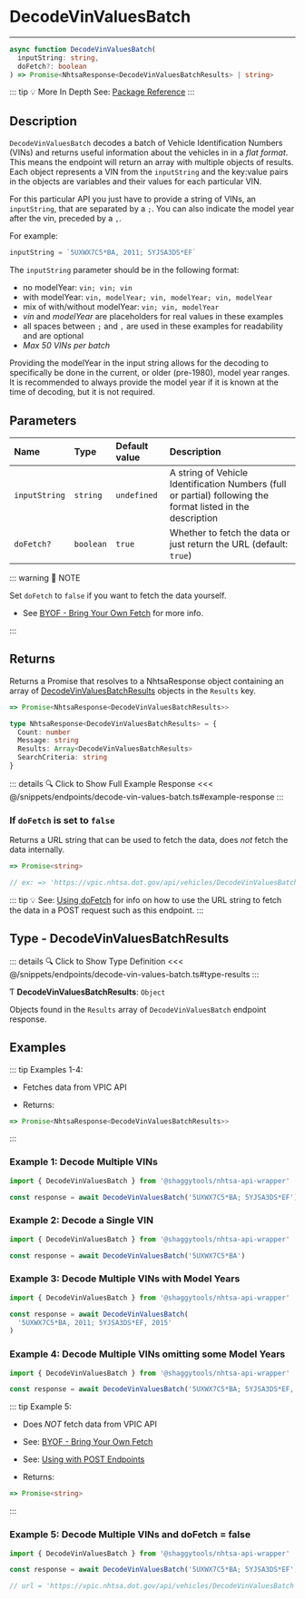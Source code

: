 # DecodeVinValuesBatch

---

```typescript
async function DecodeVinValuesBatch(
  inputString: string,
  doFetch?: boolean
) => Promise<NhtsaResponse<DecodeVinValuesBatchResults> | string>
```

::: tip :bulb: More In Depth
See: [Package Reference](../../../typedoc/api/endpoints/DecodeVinValuesBatch)
:::

## Description

`DecodeVinValuesBatch` decodes a batch of Vehicle Identification Numbers (VINs) and returns
useful information about the vehicles in in a _flat format_. This means the endpoint will return
an array with multiple objects of results. Each object represents a VIN from the `inputString`
and the key:value pairs in the objects are variables and their values for each particular VIN.

For this particular API you just have to provide a string of VINs, an `inputString`, that are
separated by a `;`. You can also indicate the model year after the vin, preceded by a `,`.

For example:

```typescript
inputString = `5UXWX7C5*BA, 2011; 5YJSA3DS*EF`
```

The `inputString` parameter should be in the following format:

- no modelYear: `vin; vin; vin`
- with modelYear: `vin, modelYear; vin, modelYear; vin, modelYear`
- mix of with/without modelYear: `vin; vin, modelYear`
- _vin_ and _modelYear_ are placeholders for real values in these examples
- all spaces between `;` and `,` are used in these examples for readability and are optional
- _Max 50 VINs per batch_

Providing the modelYear in the input string allows for the decoding to specifically be done in
the current, or older (pre-1980), model year ranges. It is recommended to always provide
the model year if it is known at the time of decoding, but it is not required.

## Parameters

| Name          | Type      | Default value | Description                                                                                                 |
| :------------ | :-------- | :------------ | :---------------------------------------------------------------------------------------------------------- |
| `inputString` | `string`  | `undefined`   | A string of Vehicle Identification Numbers (full or partial) following the format listed in the description |
| `doFetch?`    | `boolean` | `true`        | Whether to fetch the data or just return the URL (default: `true`)                                          |

::: warning 📝 NOTE

Set `doFetch` to `false` if you want to fetch the data yourself.

- See [BYOF - Bring Your Own Fetch](../../bring-your-own-fetch.md#option-1-set-dofetch-to-false)
  for more info.

:::

## Returns

Returns a Promise that resolves to a NhtsaResponse object containing an array of
[DecodeVinValuesBatchResults](#type-decodevinvaluesbatchresults) objects in the `Results` key.

```typescript
=> Promise<NhtsaResponse<DecodeVinValuesBatchResults>>
```

```typescript
type NhtsaResponse<DecodeVinValuesBatchResults> = {
  Count: number
  Message: string
  Results: Array<DecodeVinValuesBatchResults>
  SearchCriteria: string
}
```

::: details :mag: Click to Show Full Example Response
<<< @/snippets/endpoints/decode-vin-values-batch.ts#example-response
:::

### If `doFetch` is set to `false`

Returns a URL string that can be used to fetch the data, does _not_ fetch the data internally.

```typescript
=> Promise<string>

// ex: => 'https://vpic.nhtsa.dot.gov/api/vehicles/DecodeVinValuesBatch'
```

::: tip :bulb: See:
[Using doFetch](../../bring-your-own-fetch#using-dofetch) for info on how to
use the URL string to fetch the data in a POST request such as this endpoint.
:::

## Type - DecodeVinValuesBatchResults

::: details :mag: Click to Show Type Definition
<<< @/snippets/endpoints/decode-vin-values-batch.ts#type-results
:::

Ƭ **DecodeVinValuesBatchResults**: `Object`

Objects found in the `Results` array of `DecodeVinValuesBatch` endpoint response.

## Examples

::: tip Examples 1-4:

- Fetches data from VPIC API

- Returns:

```typescript
=> Promise<NhtsaResponse<DecodeVinValuesBatchResults>>
```

:::

### Example 1: Decode Multiple VINs

```ts
import { DecodeVinValuesBatch } from '@shaggytools/nhtsa-api-wrapper'

const response = await DecodeVinValuesBatch('5UXWX7C5*BA; 5YJSA3DS*EF')
```

### Example 2: Decode a Single VIN

```ts
import { DecodeVinValuesBatch } from '@shaggytools/nhtsa-api-wrapper'

const response = await DecodeVinValuesBatch('5UXWX7C5*BA')
```

### Example 3: Decode Multiple VINs with Model Years

```ts
import { DecodeVinValuesBatch } from '@shaggytools/nhtsa-api-wrapper'

const response = await DecodeVinValuesBatch(
  '5UXWX7C5*BA, 2011; 5YJSA3DS*EF, 2015'
)
```

### Example 4: Decode Multiple VINs omitting some Model Years

```ts
import { DecodeVinValuesBatch } from '@shaggytools/nhtsa-api-wrapper'

const response = await DecodeVinValuesBatch('5UXWX7C5*BA; 5YJSA3DS*EF, 2015')
```

::: tip Example 5:

- Does _NOT_ fetch data from VPIC API

- See: [BYOF - Bring Your Own Fetch](../../bring-your-own-fetch.md#option-1-set-dofetch-to-false)

- See: [Using with POST Endpoints](../../bring-your-own-fetch#using-with-post-endpoints)

- Returns:

```typescript
=> Promise<string>
```

:::

### Example 5: Decode Multiple VINs and doFetch = false

```ts
import { DecodeVinValuesBatch } from '@shaggytools/nhtsa-api-wrapper'

const response = await DecodeVinValuesBatch('5UXWX7C5*BA; 5YJSA3DS*EF', false)

// url = 'https://vpic.nhtsa.dot.gov/api/vehicles/DecodeVinValuesBatch'
```
